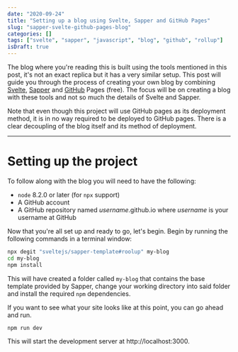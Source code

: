 ```yaml
---
date: "2020-09-24"
title: "Setting up a blog using Svelte, Sapper and GitHub Pages"
slug: "sapper-svelte-github-pages-blog"
categories: []
tags: ["svelte", "sapper", "javascript", "blog", "github", "rollup"]
isDraft: true
---
```


The blog where you're reading this is built using the tools mentioned in this post, it's not an exact replica but it has a very similar setup. This post will guide you through the process of creating your own blog by combining [Svelte](https://svelte.dev/), [Sapper](https://sapper.svelte.dev/) and [GitHub](https://www.github.com) Pages (free). The focus will be on creating a blog with these tools and not so much the details of Svelte and Sapper.

Note that even though this project will use GitHub pages as its deployment method, it is in no way required to be deployed to GitHub pages. There is a clear decoupling of the blog itself and its method of deployment.

------ 

# Setting up the project

To follow along with the blog you will need to have the following:
- `node` 8.2.0 or later (for `npx` support)
- A GitHub account
- A GitHub repository named *username*.github.io where *username* is your username at GitHub

Now that you're all set up and ready to go, let's begin. Begin by running the following commands in a terminal window:

```bash
npx degit "sveltejs/sapper-template#roolup" my-blog
cd my-blog
npm install
```

This will have created a folder called `my-blog` that contains the base template provided by Sapper, change your working directory into said folder and install the required `npm` dependencies.

If you want to see what your site looks like at this point, you can go ahead and run.
```bash
npm run dev
```
This will start the development server at http://localhost:3000.




